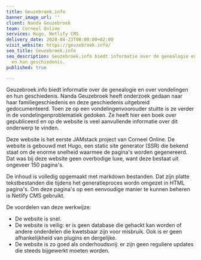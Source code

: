```yaml
---
title: Geuzebroek.info
banner_image_url: ''
client: Nanda Geuzebroek
team: Corneel Online
services: Hugo, Netlify CMS
delivery_date: 2020-04-23T00:00:00+02:00
visit_website: https://geuzebroek.info/
seo_title: Geuzebroek.info
seo_description: Geuzebroek.info biedt informatie over de genealogie en over vondelingen
  en hun geschiedenis.
published: true

---
```

Geuzebroek.info biedt informatie over de genealogie en over vondelingen en hun geschiedenis. Nanda Geuzebroek heeft onderzoek gedaan naar haar familiegeschiedenis en deze geschiedenis uitgebreid gedocumenteerd. Toen ze op een vondelingenvoorouder stuitte is ze verder in de vondelingenproblematiek gedoken. Ze heeft hier een boek over gepubliceerd en op de website is veel aanvullende informatie over dit onderwerp te vinden.

Deze website is het eerste JAMstack project van Corneel Online. De website is gebouwd met Hugo, een static site generator (SSR) die bekend staat om de enorme snelheid waarmee de pagina's worden gegenereerd. Dat was bij deze website geen overbodige luxe, want deze bestaat uit ongeveer 150 pagina's.

De inhoud is volledig opgemaakt met markdown bestanden. Dat zijn platte tekstbestanden die tijdens het generatieproces wordn omgezet in HTML pagina's. Om deze pagina's op een eenvoudige manier te kunnen beheren is Netlify CMS gebruikt.

De voordelen van deze werkwijze:

- De website is snel.
- De website is veilig: er is geen database die gehackt kan worden of andere onderdelen die kwetsbaar zijn voor misbruik. Ook is er geen afhankelijkheid van plugins en dergelijke.
- De website is zo goed als onderhoudsvrij: er zijn geen reguliere updates die steeds bijgewerkt moeten worden.